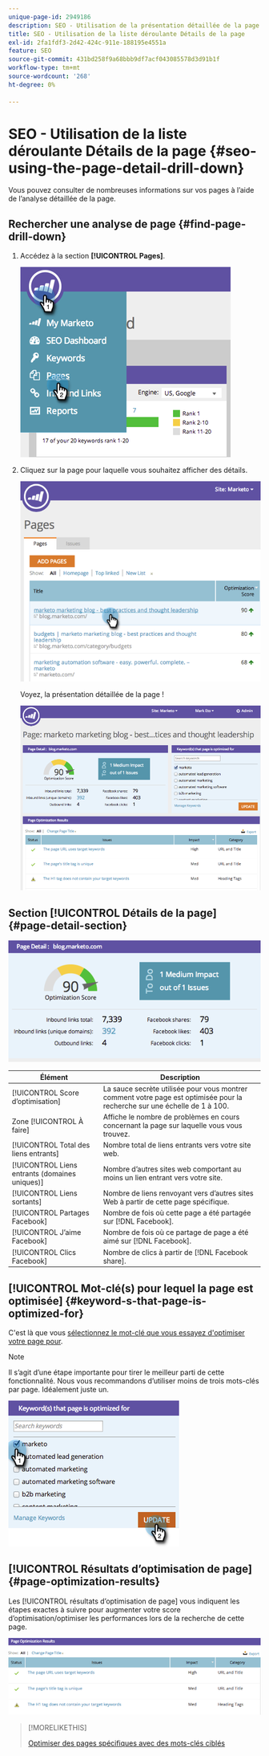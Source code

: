 ```yaml
---
unique-page-id: 2949186
description: SEO - Utilisation de la présentation détaillée de la page - Documents Marketo - Documentation du produit
title: SEO - Utilisation de la liste déroulante Détails de la page
exl-id: 2fa1fdf3-2d42-424c-911e-188195e4551a
feature: SEO
source-git-commit: 431bd258f9a68bbb9df7acf043085578d3d91b1f
workflow-type: tm+mt
source-wordcount: '268'
ht-degree: 0%

---
```


# SEO - Utilisation de la liste déroulante Détails de la page {#seo-using-the-page-detail-drill-down}

Vous pouvez consulter de nombreuses informations sur vos pages à l’aide de l’analyse détaillée de la page.

## Rechercher une analyse de page {#find-page-drill-down}

1. Accédez à la section **[!UICONTROL Pages]**.

   ![](assets/image2014-9-17-21-3a54-3a53.png)

1. Cliquez sur la page pour laquelle vous souhaitez afficher des détails.

   ![](assets/image2014-9-17-21-3a54-3a58.png)

   Voyez, la présentation détaillée de la page !

   ![](assets/image2014-9-17-21-3a55-3a2.png)

## Section [!UICONTROL Détails de la page] {#page-detail-section}

![](assets/image2014-9-17-21-3a55-3a46.png)

| Élément | Description |
|---|---|
| [!UICONTROL Score d’optimisation] | La sauce secrète utilisée pour vous montrer comment votre page est optimisée pour la recherche sur une échelle de 1 à 100. |
| Zone [!UICONTROL À faire] | Affiche le nombre de problèmes en cours concernant la page sur laquelle vous vous trouvez. |
| [!UICONTROL Total des liens entrants] | Nombre total de liens entrants vers votre site web. |
| [!UICONTROL Liens entrants (domaines uniques)] | Nombre d’autres sites web comportant au moins un lien entrant vers votre site. |
| [!UICONTROL Liens sortants] | Nombre de liens renvoyant vers d’autres sites Web à partir de cette page spécifique. |
| [!UICONTROL Partages Facebook] | Nombre de fois où cette page a été partagée sur [!DNL Facebook]. |
| [!UICONTROL J’aime Facebook] | Nombre de fois où ce partage de page a été aimé sur [!DNL Facebook]. |
| [!UICONTROL Clics Facebook] | Nombre de clics à partir de [!DNL Facebook share]. |

## [!UICONTROL Mot-clé(s) pour lequel la page est optimisée] {#keyword-s-that-page-is-optimized-for}

C&#39;est là que vous [sélectionnez le mot-clé que vous essayez d&#39;optimiser votre page pour](/help/marketo/product-docs/additional-apps/seo/keywords/seo-optimize-specific-pages-with-targeted-keywords.md).

>[!NOTE]
>
>Il s’agit d’une étape importante pour tirer le meilleur parti de cette fonctionnalité. Nous vous recommandons d’utiliser moins de trois mots-clés par page. Idéalement juste un.

![](assets/image2014-9-17-21-3a56-3a35.png)

## [!UICONTROL Résultats d’optimisation de page] {#page-optimization-results}

Les [!UICONTROL résultats d’optimisation de page] vous indiquent les étapes exactes à suivre pour augmenter votre score d’optimisation/optimiser les performances lors de la recherche de cette page.

![](assets/image2014-9-17-21-3a56-3a41.png)

>[!MORELIKETHIS]
>
>[Optimiser des pages spécifiques avec des mots-clés ciblés](/help/marketo/product-docs/additional-apps/seo/keywords/seo-optimize-specific-pages-with-targeted-keywords.md)
